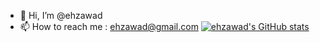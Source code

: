 - 👋 Hi, I’m @ehzawad
- 📫 How to reach me : ehzawad@gmail.com
[![ehzawad's GitHub stats](https://github-readme-stats.vercel.app/api?username=rukonuddin)](https://github.com/rukonuddin/github-readme-stats)

